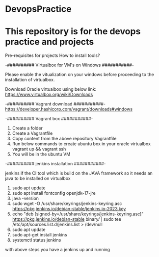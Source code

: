 # DevopsPractice
# This repository is for the devops practice and projects

Pre-requisites for projects
How to install tools?


-########## Virtualbox for VM's on Windows ###########-

Please enable the vitualization on your windows before proceeding to the installation of virtualbox.

Download Oracle virtualbox using below link:
https://www.virtualbox.org/wiki/Downloads

-########## Vagrant download ###########-
https://developer.hashicorp.com/vagrant/downloads#windows


-########## Vagrant box ###########-
1. Create a folder
2. Create a Vagrantfile
3. Copy content from the above repository Vagrantfile
4. Run below commands to create ubuntu box in your oracle virtualbox
   vagrant up && vagrant ssh
5. You will be in the ubuntu VM

-########## jenkins installation ###########-

jenkins if the CI tool which is build on the JAVA framework so it needs an java to be installed on virtualbox

1. sudo apt update
2. sudo apt install fontconfig openjdk-17-jre 
3. java -version
4. sudo wget -O /usr/share/keyrings/jenkins-keyring.asc   https://pkg.jenkins.io/debian-stable/jenkins.io-2023.key
5. echo "deb [signed-by=/usr/share/keyrings/jenkins-keyring.asc]"   https://pkg.jenkins.io/debian-stable binary/ | sudo tee   /etc/apt/sources.list.d/jenkins.list > /dev/null
6. sudo apt update
7. sudo apt-get install jenkins
8. systemctl status jenkins

with above steps you have a jenkins up and running

